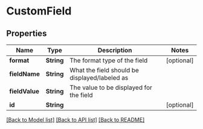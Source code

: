 # CustomField

## Properties
Name | Type | Description | Notes
------------ | ------------- | ------------- | -------------
**format** | **String** | The format type of the field | [optional] 
**fieldName** | **String** | What the field should be displayed/labeled as | 
**fieldValue** | **String** | The value to be displayed for the field | 
**id** | **String** |  | [optional] 

[[Back to Model list]](../README.md#documentation-for-models) [[Back to API list]](../README.md#documentation-for-api-endpoints) [[Back to README]](../README.md)


